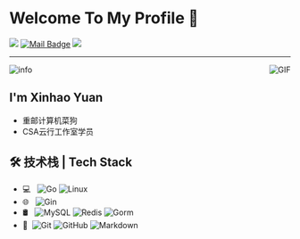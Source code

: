 # Welcome To My Profile 👋
![](https://visitor-badge.glitch.me/badge?page_id=L2ncE.readme)
[![Mail Badge](https://img.shields.io/badge/-llance_24@foxmail.com-c14438?style=flat&logo=Gmail&logoColor=white&link=mailto:llance_24@foxmail.com)](mailto:llance_24@foxmail.com)
![](https://visitor-badge.glitch.me/badge?page_id=L2ncE.readme)

---
<img align="right" alt="GIF" src="https://raw.githubusercontent.com/JoeyBling/JoeyBling/master/pic/pusheencode.gif" />

![info](https://github-readme-stats.vercel.app/api?username=L2ncE&show_icons=true&count_private=true&hide=prs&theme=default_repocard)

## I'm Xinhao Yuan
- 重邮计算机菜狗
- CSA云行工作室学员

## 🛠 技术栈 | Tech Stack

- 💻 &#160; ![Go](https://img.shields.io/badge/-Go-333333?style=flat&logo=Go&logoColor=007396)
![Linux](https://img.shields.io/badge/-Linux-333333?style=flat&logo=Linux&logoColor=FCC624)
- 🌐 &#160; ![Gin](https://img.shields.io/badge/-Gin-333333?style=flat&logo=gin)
- 🛢 &#160; ![MySQL](https://img.shields.io/badge/-MySQL-333333?style=flat&logo=mysql)
![Redis](https://img.shields.io/badge/-Redis-333333?style=flat&logo=redis)
![Gorm](https://img.shields.io/badge/-Gorm-333333?style=flat&logo=Gorm)
- 🔧 &#160;![Git](https://img.shields.io/badge/-Git-333333?style=flat&logo=git)
![GitHub](https://img.shields.io/badge/-GitHub-333333?style=flat&logo=github)
![Markdown](https://img.shields.io/badge/-Markdown-333333?style=flat&logo=markdown)

